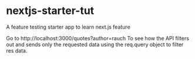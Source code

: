 # nextjs-starter-tut
A feature testing starter app to learn next.js feature

Go to http://localhost:3000/quotes?author=rauch 
To see how the API filters out and sends only the requested data using the req.query object to filter res data.
